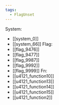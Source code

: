 ```yaml
---
tags:
  - FlagUnset
---
```

System:
- [[system_0]]
- [[system_66]]
Flag:
- [[flag_9476]]
- [[flag_9477]]
- [[flag_9987]]
- [[flag_9992]]
- [[flag_9999]]
Fn:
- [[u4121_function10]]
- [[u4121_function13]]
- [[u4121_function14]]
- [[u4121_function15]]
- [[u4121_function2]]
